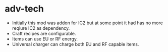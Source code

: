 # adv-tech
 - Initially this mod was addon for IC2 but at some point it had has no more reqiure IC2 as dependency.
 - Craft recipes are configurable.
 - Items can use EU or RF energy.
 - Universal charger can charge both EU and RF capable items.
